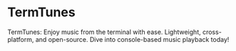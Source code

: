 # TermTunes
TermTunes: Enjoy music from the terminal with ease. Lightweight, cross-platform, and open-source. Dive into console-based music playback today!

